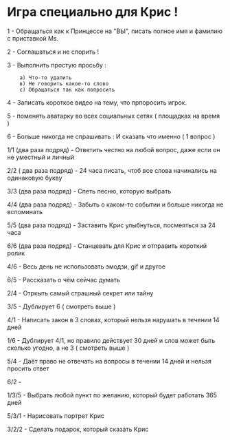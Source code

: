 # Игра специально для Крис !


1 - Обращаться как к Принцессе на "ВЫ", писать полное имя и фамилию с приставкой Ms.

2 - Соглашаться и не спорить !

3 - Выполнить простую просьбу :

		а) Что-то удалить
		в) Не говорить какое-то слово
		с) Обращаться так как попросить 

4 - Записать короткое видео на тему, что прпоросить игрок.

5 - поменять аватарку во всех социальных сетях ( площадках на время ) 

6 - Больше никогда не спрашивать : И сказать что именно  ( 1 вопрос ) 


1/1 (два раза подряд)  - Ответить честно на любой вопрос, даже если он не уместный и личный

2/2 ( два раза подряд) - 24 часа писать, чтоб все слова начинались на одинаковую букву

3/3 (два раза подряд)  - Спеть песню, которую выбрать

4/4 (два раза подряд)  - Забыть о каком-то событии и больше никогда не вспоминать

5/5 (два раза подряд)  - Заставить Крис улыбнуться, посмеяться за 24 часа

6/6 (два раза подряд)  - Станцевать для Крис и отправить короткий ролик


4/6 - Весь день не использовать эмодзи, gif и другое

6/5 - Рассказать о чём сейчас думать

2/4 - Отркыть самый страшный секрет или тайну

3/5 - Дублирует 6 ( смотреть выше )

4/1 - Написать закон в 3 словах, который нельзя нарушать в течении 14 дней

1/6 - Дублирует 4/1, но правило действует 30 дней и слов может быть сколько угодно, а не 3 ( смотреть выше )

5/4 - Даёт право не отвечать на вопросы в течении 14 дней и нельзя просить ответ

6/2 - 


1/3/5 - Выбрать любой пункт по желанию, который будет работать 365 дней

5/3/1 - Нарисовать портрет Крис

3/2/2 - Сделать подарок, который сказать Крис

 
